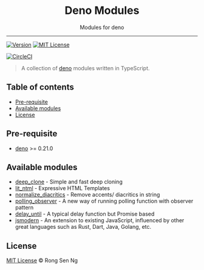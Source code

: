 <div align="center" style="text-align: center;">
  <h1 style="border-bottom: none;">Deno Modules</h1>

  <p>Modules for deno</p>
</div>

<hr />

[![Version][version-badge]][version-url]
[![MIT License][mit-license-badge]][mit-license-url]

[![CircleCI][circleci-badge]][circleci-url]

> A collection of [deno] modules written in TypeScript.

## Table of contents <!-- omit in toc -->

- [Pre-requisite](#pre-requisite)
- [Available modules](#available-modules)
- [License](#license)

## Pre-requisite

- [deno] >= 0.21.0

## Available modules

- [deep_clone] - Simple and fast deep cloning
- [lit_ntml] - Expressive HTML Templates
- [normalize_diacritics] - Remove accents/ diacritics in string
- [polling_observer] - A new way of running polling function with observer pattern
- [delay_until] - A typical delay function but Promise based
- [jsmodern] - An extension to existing JavaScript, influenced by other great languages such as Rust, Dart, Java, Golang, etc.

## License

[MIT License](http://motss.mit-license.org/) © Rong Sen Ng

<!-- References -->

[deno]: https://github.com/denoland/deno

<!-- Modules -->

[deep_clone]: /deep_clone
[lit_ntml]: /lit_ntml
[normalize_diacritics]: /normalize_diacritics
[polling_observer]: /polling_observer
[delay_until]: /delay_until
[jsmodern]: /jsmodern

<!-- Badges -->

[version-badge]: https://flat.badgen.net/github/release/motss/deno_mod?icon=github
[mit-license-badge]: https://flat.badgen.net/github/license/motss/deno_mod
[circleci-badge]: https://flat.badgen.net/circleci/github/motss/deno_mod/master?icon=circleci

<!-- Links -->

[version-url]: https://github.com/motss/deno_mod/releases
[mit-license-url]: /LICENSE
[circleci-url]: https://circleci.com/gh/motss/deno_mod/tree/master
